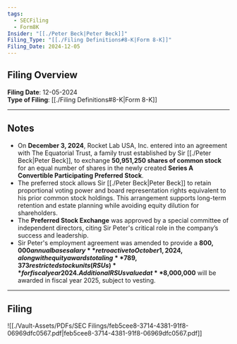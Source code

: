```yaml
---
tags:
  - SECFiling
  - Form8K
Insider: "[[./Peter Beck|Peter Beck]]"
Filing_Type: "[[./Filing Definitions#8-K|Form 8-K]]"
Filing_Date: 2024-12-05
---
```


## Filing Overview

**Filing Date**: 12-05-2024  
**Type of Filing**: [[./Filing Definitions#8-K|Form 8-K]]  

---

## Notes

- On **December 3, 2024**, Rocket Lab USA, Inc. entered into an agreement with The Equatorial Trust, a family trust established by Sir [[./Peter Beck|Peter Beck]], to exchange **50,951,250 shares of common stock** for an equal number of shares in the newly created **Series A Convertible Participating Preferred Stock**.
- The preferred stock allows Sir [[./Peter Beck|Peter Beck]] to retain proportional voting power and board representation rights equivalent to his prior common stock holdings. This arrangement supports long-term retention and estate planning while avoiding equity dilution for shareholders.
- The **Preferred Stock Exchange** was approved by a special committee of independent directors, citing Sir Peter's critical role in the company’s success and leadership.
- Sir Peter's employment agreement was amended to provide a **$800,000 annual base salary** retroactive to October 1, 2024, along with equity awards totaling **789,373 restricted stock units (RSUs)** for fiscal year 2024. Additional RSUs valued at **$8,000,000** will be awarded in fiscal year 2025, subject to vesting.

---

## Filing

![[./Vault-Assets/PDFs/SEC Filings/feb5cee8-3714-4381-91f8-06969dfc0567.pdf|feb5cee8-3714-4381-91f8-06969dfc0567.pdf]]
